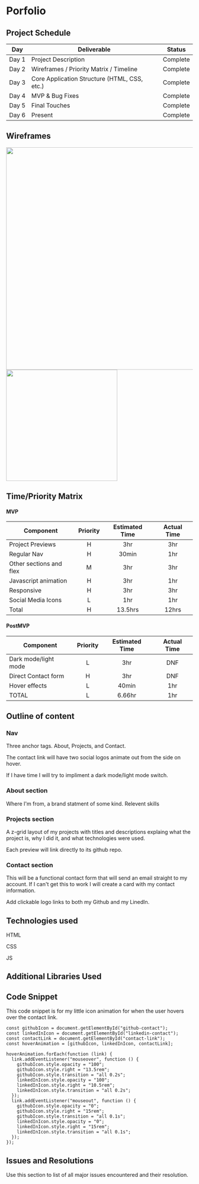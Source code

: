 # Porfolio

## Project Schedule

| Day   | Deliverable                                  | Status   |
| ----- | -------------------------------------------- | -------- |
| Day 1 | Project Description                          | Complete |
| Day 2 | Wireframes / Priority Matrix / Timeline      | Complete |
| Day 3 | Core Application Structure (HTML, CSS, etc.) | Complete |
| Day 4 | MVP & Bug Fixes                              | Complete |
| Day 5 | Final Touches                                | Complete |
| Day 6 | Present                                      | Complete |

## Wireframes

<img src='wireframes/portfolio-wireframe-desktop.jpg' width='600px'>

<img src='wireframes/portfolio-wireframe-mobile.jpg' width='300px'>

## Time/Priority Matrix

#### MVP

| Component               | Priority | Estimated Time | Actual Time |
| ----------------------- | :------: | :------------: | :---------: |
| Project Previews        |    H     |      3hr       |     3hr     |
| Regular Nav             |    H     |     30min      |     1hr     |
| Other sections and flex |    M     |      3hr       |     3hr     |
| Javascript animation    |    H     |      3hr       |     1hr     |
| Responsive              |    H     |      3hr       |     3hr     |
| Social Media Icons      |    L     |      1hr       |     1hr     |
| Total                   |    H     |    13.5hrs     |    12hrs    |

#### PostMVP

| Component            | Priority | Estimated Time | Actual Time |
| -------------------- | :------: | :------------: | :---------: |
| Dark mode/light mode |    L     |      3hr       |     DNF     |
| Direct Contact form  |    H     |      3hr       |     DNF     |
| Hover effects        |    L     |     40min      |     1hr     |
| TOTAL                |    L     |     6.66hr     |     1hr     |

## Outline of content

### Nav

Three anchor tags. About, Projects, and Contact.

The contact link will have two social logos animate out from the side on hover.

If I have time I will try to impliment a dark mode/light mode switch.

### About section

Where I'm from, a brand statment of some kind.
Relevent skills

### Projects section

A z-grid layout of my projects with titles and descriptions explaing what the project is, why I did it, and what technologies were used.

Each preview will link directly to its github repo.

### Contact section

This will be a functional contact form that will send an email straight to my account.
If I can't get this to work I will create a card with my contact information.

Add clickable logo links to both my Github and my LinedIn.

## Technologies used

HTML

CSS

JS

## Additional Libraries Used

## Code Snippet

This code snippet is for my little icon animation for when the user hovers over the contact link.

```
const githubIcon = document.getElementById("github-contact");
const linkedInIcon = document.getElementById("linkedin-contact");
const contactLink = document.getElementById("contact-link");
const hoverAnimation = [githubIcon, linkedInIcon, contactLink];

hoverAnimation.forEach(function (link) {
  link.addEventListener("mouseover", function () {
    githubIcon.style.opacity = "100";
    githubIcon.style.right = "13.5rem";
    githubIcon.style.transition = "all 0.2s";
    linkedInIcon.style.opacity = "100";
    linkedInIcon.style.right = "10.5rem";
    linkedInIcon.style.transition = "all 0.2s";
  });
  link.addEventListener("mouseout", function () {
    githubIcon.style.opacity = "0";
    githubIcon.style.right = "15rem";
    githubIcon.style.transition = "all 0.1s";
    linkedInIcon.style.opacity = "0";
    linkedInIcon.style.right = "15rem";
    linkedInIcon.style.transition = "all 0.1s";
  });
});

```

## Issues and Resolutions

Use this section to list of all major issues encountered and their resolution.
